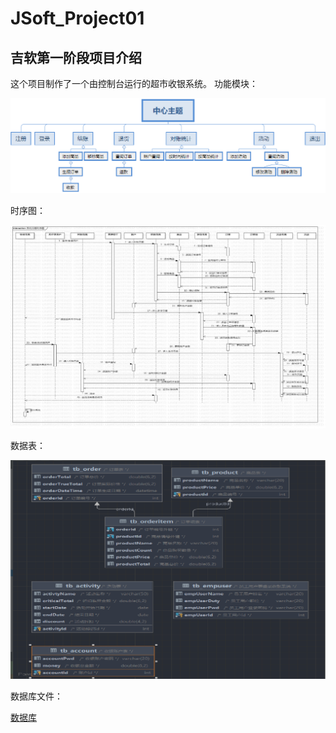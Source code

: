 # JSoft_Project01

## 吉软第一阶段项目介绍
这个项目制作了一个由控制台运行的超市收银系统。
功能模块：

![img.png](img.png)

时序图：

![img_1.png](img_1.png)

数据表：

![img_2.png](img_2.png)

数据库文件：

[数据库](sql%2Ftest_project01.sql)



